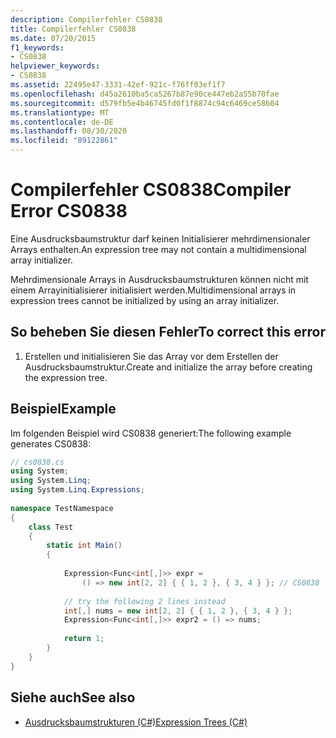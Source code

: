 ```yaml
---
description: Compilerfehler CS0838
title: Compilerfehler CS0838
ms.date: 07/20/2015
f1_keywords:
- CS0838
helpviewer_keywords:
- CS0838
ms.assetid: 22495e47-3331-42ef-921c-f76ff03ef1f7
ms.openlocfilehash: d45a2610ba5ca5267b87e90ce447eb2a55b70fae
ms.sourcegitcommit: d579fb5e4b46745fd0f1f8874c94c6469ce58604
ms.translationtype: MT
ms.contentlocale: de-DE
ms.lasthandoff: 08/30/2020
ms.locfileid: "89122861"
---
```

# <a name="compiler-error-cs0838"></a><span data-ttu-id="754c3-103">Compilerfehler CS0838</span><span class="sxs-lookup"><span data-stu-id="754c3-103">Compiler Error CS0838</span></span>
<span data-ttu-id="754c3-104">Eine Ausdrucksbaumstruktur darf keinen Initialisierer mehrdimensionaler Arrays enthalten.</span><span class="sxs-lookup"><span data-stu-id="754c3-104">An expression tree may not contain a multidimensional array initializer.</span></span>  
  
 <span data-ttu-id="754c3-105">Mehrdimensionale Arrays in Ausdrucksbaumstrukturen können nicht mit einem Arrayinitialisierer initialisiert werden.</span><span class="sxs-lookup"><span data-stu-id="754c3-105">Multidimensional arrays in expression trees cannot be initialized by using an array initializer.</span></span>  
  
## <a name="to-correct-this-error"></a><span data-ttu-id="754c3-106">So beheben Sie diesen Fehler</span><span class="sxs-lookup"><span data-stu-id="754c3-106">To correct this error</span></span>  
  
1. <span data-ttu-id="754c3-107">Erstellen und initialisieren Sie das Array vor dem Erstellen der Ausdrucksbaumstruktur.</span><span class="sxs-lookup"><span data-stu-id="754c3-107">Create and initialize the array before creating the expression tree.</span></span>  
  
## <a name="example"></a><span data-ttu-id="754c3-108">Beispiel</span><span class="sxs-lookup"><span data-stu-id="754c3-108">Example</span></span>  
 <span data-ttu-id="754c3-109">Im folgenden Beispiel wird CS0838 generiert:</span><span class="sxs-lookup"><span data-stu-id="754c3-109">The following example generates CS0838:</span></span>  
  
```csharp  
// cs0838.cs  
using System;  
using System.Linq;  
using System.Linq.Expressions;  
  
namespace TestNamespace  
{  
    class Test  
    {  
        static int Main()  
        {  
  
            Expression<Func<int[,]>> expr =  
                () => new int[2, 2] { { 1, 2 }, { 3, 4 } }; // CS0838  
  
            // try the following 2 lines instead  
            int[,] nums = new int[2, 2] { { 1, 2 }, { 3, 4 } };  
            Expression<Func<int[,]>> expr2 = () => nums;
  
            return 1;  
        }  
    }  
}  
```  
  
## <a name="see-also"></a><span data-ttu-id="754c3-110">Siehe auch</span><span class="sxs-lookup"><span data-stu-id="754c3-110">See also</span></span>

- [<span data-ttu-id="754c3-111">Ausdrucksbaumstrukturen (C#)</span><span class="sxs-lookup"><span data-stu-id="754c3-111">Expression Trees (C#)</span></span>](../programming-guide/concepts/expression-trees/index.md)
